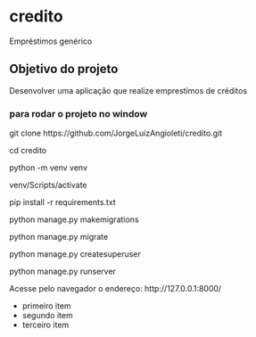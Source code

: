 # credito
Empréstimos genérico
<h2>Objetivo do projeto</h2>
 <p align="justify"> Desenvolver uma aplicação que realize emprestimos de créditos</p>
<h3>para  rodar o projeto no window</h3>
<p align="justify">  git clone https://github.com/JorgeLuizAngioleti/credito.git</p>
<p align="justify">cd credito</p>
<p align="justify">python -m venv venv</p>
<p align="justify">venv/Scripts/activate</p>
<p align="justify">pip install -r requirements.txt</p>
<p align="justify">python manage.py makemigrations </p>
<p align="justify">python manage.py migrate</p>
<p align="justify">python manage.py createsuperuser</p>
<p align="justify">python manage.py runserver</p>
<p align="justify">Acesse pelo navegador o endereço: http://127.0.0.1:8000/</p>
<ul>
  <li>primeiro item</li>
  <li>segundo item</li>
  <li>terceiro item</li>
</ul
